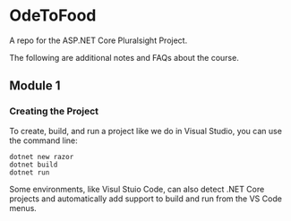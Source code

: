 # OdeToFood
A repo for the ASP.NET Core Pluralsight Project.

The following are additional notes and FAQs about the course. 

## Module 1

### Creating the Project

To create, build, and run a project like we do in Visual Studio, you can use the command line:

```text
dotnet new razor
dotnet build
dotnet run
```

Some environments, like Visul Stuio Code, can also detect .NET Core projects and automatically add support to build and run from the VS Code menus. 



